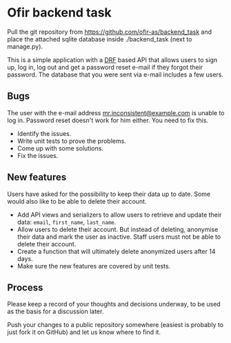 # Ofir backend task

Pull the git repository from <https://github.com/ofir-as/backend_task> and
place the attached sqlite database inside ./backend_task (next to manage.py).

This is a simple application with a [DRF](https://www.django-rest-framework.org/)
based API that allows users to sign up, log in, log out and get
a password reset e-mail if they forgot their password. The database that you
were sent via e-mail includes a few users.

## Bugs

The user with the e-mail address <mr.inconsistent@example.com> is unable to
log in. Password reset doesn't work for him either. You need to fix this.

 * Identify the issues.
 * Write unit tests to prove the problems.
 * Come up with some solutions.
 * Fix the issues.

## New features

Users have asked for the possibility to keep their data up to date. Some would
also like to be able to delete their account.

 * Add API views and serializers to allow users to retrieve and update their
   data: `email`, `first_name`, `last_name`.
 * Allow users to delete their account. But instead of deleting, anonymise
   their data and mark the user as inactive. Staff users must not be able to
   delete their account.
 * Create a function that will ultimately delete anonymized users after
   14 days.
 * Make sure the new features are covered by unit tests.

## Process

Please keep a record of your thoughts and decisions underway, to be used as the basis for a discussion later.

Push your changes to a public repository somewhere (easiest is probably to just fork it on GitHub) and let us know where to find it.

